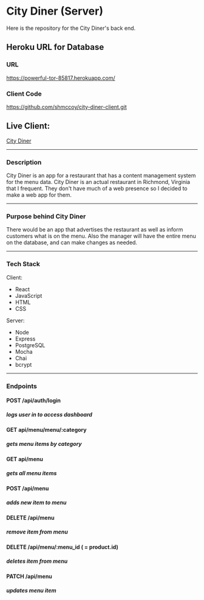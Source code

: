 # City Diner (Server)

Here is the repository for the City Diner's back end.

## Heroku URL for Database

### URL

https://powerful-tor-85817.herokuapp.com/

### Client Code

https://github.com/shmccoy/city-diner-client.git

## Live Client:

[City Diner](https://city-diner-client.vercel.app/ "City Diner title")

---

### Description

City Diner is an app for a restaurant that has a content management system for the menu data. City Diner is an actual restaurant in Richmond, Virginia that I frequent. They don't have much of a web presence so I decided to make a web app for them.

---

### Purpose behind City Diner

There would be an app that advertises the restaurant as well as inform customers what is on the menu. Also the manager will have the entire menu on the database, and can make changes as needed.

---

### Tech Stack

Client:

- React
- JavaScript
- HTML
- CSS

Server:

- Node
- Express
- PostgreSQL
- Mocha
- Chai
- bcrypt

---

### Endpoints

#### POST /api/auth/login

##### logs user in to access dashboard

#### GET api/menu/menu/:category

##### gets menu items by category

#### GET api/menu

##### gets all menu items

#### POST /api/menu

##### adds new item to menu

#### DELETE /api/menu

##### remove item from menu

#### DELETE /api/menu/:menu_id ( = product.id)

##### deletes item from menu

#### PATCH /api/menu

##### updates menu item
